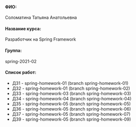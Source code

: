 #### ФИО: 
Соломатина Татьяна Анатольевна
#### Название курса: 
Разработчик на Spring Framework
#### Группа: 
spring-2021-02

#### Список работ:
- ДЗ1 - spring-homework-01 (branch spring-homework-01)
- ДЗ2 - spring-homework-01 (branch spring-homework-02)
- ДЗ3 - spring-homework-03 (branch spring-homework-03)
- ДЗ4 - spring-homework-04 (branch spring-homework-04)
- ДЗ5 - spring-homework-05 (branch spring-homework-05)
- ДЗ6 - spring-homework-05 (branch spring-homework-06)
- ДЗ7 - spring-homework-05 (branch spring-homework-07)
- ДЗ9 - spring-homework-05 (branch spring-homework-09)

